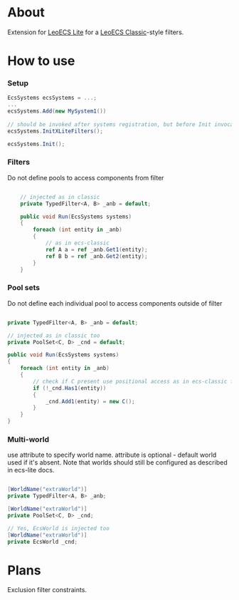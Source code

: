 # About

Extension for [LeoECS Lite](https://github.com/Leopotam/ecslite) for a [LeoECS Classic](https://github.com/Leopotam/ecs)-style filters.

# How to use

### Setup
```c#
EcsSystems ecsSystems = ...;
...
ecsSystems.Add(new MySystem1())
    
// should be invoked after systems registration, but before Init invocation
ecsSystems.InitXLiteFilters();

ecsSystems.Init();

```

### Filters 
Do not define pools to access components from filter
```c#

    // injected as in classic
    private TypedFilter<A, B> _anb = default;

    public void Run(EcsSystems systems)
    {
        foreach (int entity in _anb)
        {
            // as in ecs-classic
            ref A a = ref _anb.Get1(entity);
            ref B b = ref _anb.Get2(entity);
        }
    }
```

### Pool sets
Do not define each individual pool to access components outside of filter
```c#

private TypedFilter<A, B> _anb = default;

// injected as in classic too
private PoolSet<C, D> _cnd = default;

public void Run(EcsSystems systems)
{
    foreach (int entity in _anb)
    {
        // check if C present use positional access as in ecs-classic filters
        if (!_cnd.Has1(entity))
        {
            _cnd.Add1(entity) = new C();
        }
    }
}
```

### Multi-world
use attribute to specify world name. attribute is optional - default world used if it's absent. Note that worlds should still be configured as described in ecs-lite docs.
```c#

[WorldName("extraWorld")]
private TypedFilter<A, B> _anb;

[WorldName("extraWorld")]
private PoolSet<C, D> _cnd;

// Yes, EcsWorld is injected too
[WorldName("extraWorld")]
private EcsWorld _cnd;
```

# Plans

Exclusion filter constraints.

